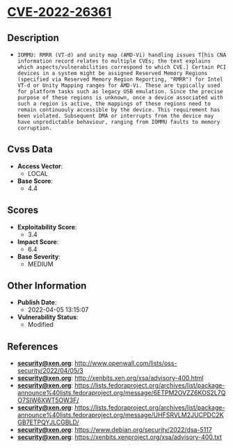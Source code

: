 
# [CVE-2022-26361](http://www.openwall.com/lists/oss-security/2022/04/05/3)

## Description

- `IOMMU: RMRR (VT-d) and unity map (AMD-Vi) handling issues T[his CNA information record relates to multiple CVEs; the text explains which aspects/vulnerabilities correspond to which CVE.] Certain PCI devices in a system might be assigned Reserved Memory Regions (specified via Reserved Memory Region Reporting, "RMRR") for Intel VT-d or Unity Mapping ranges for AMD-Vi. These are typically used for platform tasks such as legacy USB emulation. Since the precise purpose of these regions is unknown, once a device associated with such a region is active, the mappings of these regions need to remain continuouly accessible by the device. This requirement has been violated. Subsequent DMA or interrupts from the device may have unpredictable behaviour, ranging from IOMMU faults to memory corruption.`

## Cvss Data

- **Access Vector**:
  - LOCAL
- **Base Score**:
  - 4.4

## Scores

- **Exploitability Score**:
  - 3.4
- **Impact Score**:
  - 6.4
- **Base Severity**:
  - MEDIUM

## Other Information

- **Publish Date**:
  - 2022-04-05 13:15:07
- **Vulnerability Status**:
  - Modified

## References

- **security@xen.org**: http://www.openwall.com/lists/oss-security/2022/04/05/3
- **security@xen.org**: http://xenbits.xen.org/xsa/advisory-400.html
- **security@xen.org**: https://lists.fedoraproject.org/archives/list/package-announce%40lists.fedoraproject.org/message/6ETPM2OVZZ6KOS2L7QO7SIW6XWT5OW3F/
- **security@xen.org**: https://lists.fedoraproject.org/archives/list/package-announce%40lists.fedoraproject.org/message/UHFSRVLM2JUCPDC2KGB7ETPQYJLCGBLD/
- **security@xen.org**: https://www.debian.org/security/2022/dsa-5117
- **security@xen.org**: https://xenbits.xenproject.org/xsa/advisory-400.txt

